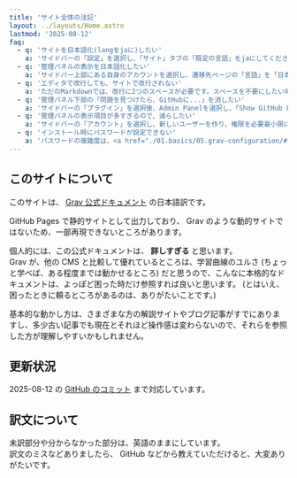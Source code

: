 ```yaml
---
title: 'サイト全体の注記'
layout: ../layouts/Home.astro
lastmod: '2025-08-12'
faq:
  - q: 'サイトを日本語化(langをjaに)したい'
    a: 'サイドバーの「設定」を選択し、「サイト」タブの「既定の言語」をjaにしてください。'
  - q: '管理パネルの表示を日本語化したい'
    a: 'サイドバー上部にある自身のアカウントを選択し、遷移先ページの「言語」を「日本語」にしてください。（ただし2025年8月時点で、管理パネルの日本語翻訳の進捗率は57%程度でした）'
  - q: 'エディタで改行しても、サイトで改行されない'
    a: 'ただのMarkdownでは、改行に2つのスペースが必要です。スペースを不要にしたい場合は、 <a href="./05.admin-panel/02.dashboard/01.configuration-system/#markdown">Markdown extraを有効に</a>してください'
  - q: '管理パネル下部の「問題を見つけたら、GitHubに...」を消したい'
    a: 'サイドバーの「プラグイン」を選択後、Admin Panelを選択し、「Show GitHub Link」を無効にしてください。'
  - q: '管理パネルの表示項目が多すぎるので、減らしたい'
    a: 'サイドバーの「アカウント」を選択し、新しいユーザーを作り、権限を必要最小限に変更してください。新規アカウントの作成は、画面右上の「追加」からできます。'
  - q: 'インストール時にパスワードが設定できない'
    a: 'パスワードの複雑度は、<a href="./01.basics/05.grav-configuration/#basic-options">system.pwd_regexで決まっており</a>、初期設定では数字、英大文字、英小文字を含む8文字以上が必要です。'
---
```


## このサイトについて

このサイトは、 [Grav 公式ドキュメント](https://learn.getgrav.org/) の日本語訳です。

GitHub Pages で静的サイトとして出力しており、 Grav のような動的サイトではないため、一部再現できないところがあります。

個人的には、この公式ドキュメントは、 **詳しすぎる** と思います。  
Grav が、他の CMS と比較して優れているところは、学習曲線のユルさ (ちょっと学べば、ある程度までは動かせるところ) だと思うので、こんなに本格的なドキュメントは、よっぽど困った時だけ参照すれば良いと思います。 (とはいえ、困ったときに頼るところがあるのは、ありがたいことです。) 

基本的な動かし方は、さまざまな方の解説サイトやブログ記事がすでにありますし、多少古い記事でも現在とそれほど操作感は変わらないので、それらを参照した方が理解しやすいかもしれません。

## 更新状況

2025-08-12 の [GitHub のコミット](https://github.com/getgrav/grav-learn/commits/develop/) まで対応しています。

## 訳文について

未訳部分や分からなかった部分は、英語のままにしています。  
訳文のミスなどありましたら、 GitHub などから教えていただけると、大変ありがたいです。

